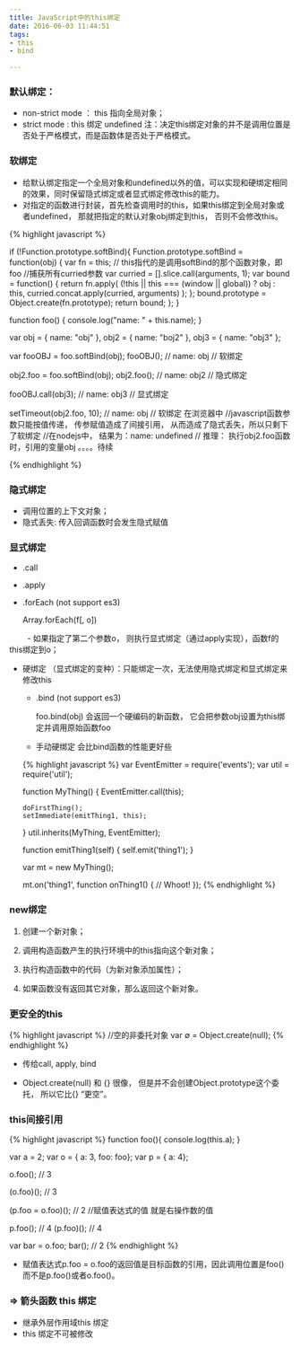 ```yaml
---
title: JavaScript中的this绑定
date: 2016-06-03 11:44:51
tags:
- this
- bind

---
```



### 默认绑定：
- non-strict mode ： this 指向全局对象；
- strict mode          :  this 绑定 undefined
  注：决定this绑定对象的并不是调用位置是否处于严格模式，而是函数体是否处于严格模式。

<!-- more -->

### 软绑定
- 给默认绑定指定一个全局对象和undefined以外的值，可以实现和硬绑定相同的效果，同时保留隐式绑定或者显式绑定修改this的能力。
- 对指定的函数进行封装，首先检查调用时的this，如果this绑定到全局对象或者undefined， 那就把指定的默认对象obj绑定到this， 否则不会修改this。

{% highlight javascript %}

if (!Function.prototype.softBind){
  Function.prototype.softBind = function(obj) {
       var fn = this;  // this指代的是调用softBind的那个函数对象，即foo
       //捕获所有curried参数
       var curried = [].slice.call(arguments, 1);
       var bound   = function() {
            return fn.apply(
                 (!this || this === (window || global)) ? obj : this,
                 curried.concat.apply(curried, arguments)
            );
       };
       bound.prototype = Object.create(fn.prototype);
       return bound;
  };
}   

function foo() {
     console.log("name: " + this.name);
}

var obj  = { name: "obj" },
    obj2 = { name: "boj2" },
    obj3 = { name: "obj3" };

var fooOBJ = foo.softBind(obj);
fooOBJ(); // name: obj   // 软绑定

obj2.foo = foo.softBind(obj);
obj2.foo(); // name: obj2     // 隐式绑定

fooOBJ.call(obj3); // name: obj3   // 显式绑定

setTimeout(obj2.foo, 10); // name: obj  // 软绑定  在浏览器中
//javascript函数参数只能按值传递， 传参赋值造成了间接引用， 从而造成了隐式丢失，所以只剩下了软绑定
//在nodejs中， 结果为：name: undefined    // 推理： 执行obj2.foo函数时，引用的变量obj 。。。。待续

{% endhighlight %}

### 隐式绑定
- 调用位置的上下文对象；
- 隐式丢失: 传入回调函数时会发生隐式赋值

### 显式绑定
- .call
- .apply
- .forEach  (not support es3)

    Array.forEach(f[, o])
    
　　     - 如果指定了第二个参数o， 则执行显式绑定（通过apply实现），函数f的this绑定到o；

- 硬绑定 （显式绑定的变种）：只能绑定一次，无法使用隐式绑定和显式绑定来修改this

    - .bind  (not support es3)
    
        foo.bind(obj) 会返回一个硬编码的新函数， 它会把参数obj设置为this绑定并调用原始函数foo
        
    - 手动硬绑定  会比bind函数的性能更好些
        
    {% highlight javascript %}
    var EventEmitter = require('events');
    var util = require('util');
    
    function MyThing() {
      EventEmitter.call(this);
    
      doFirstThing();
      setImmediate(emitThing1, this);
    }
    util.inherits(MyThing, EventEmitter);
    
    function emitThing1(self) {
      self.emit('thing1');
    }
    
    var mt = new MyThing();
    
    mt.on('thing1', function onThing1() {
      // Whoot!
    });
    {% endhighlight %}

### new绑定

1. 创建一个新对象；

2. 调用构造函数产生的执行环境中的this指向这个新对象；

3. 执行构造函数中的代码（为新对象添加属性）；

4. 如果函数没有返回其它对象，那么返回这个新对象。

### 更安全的this

{% highlight javascript %}
//空的非委托对象
var   ∅ = Object.create(null);
{% endhighlight %}

- 传给call, apply, bind

- Object.create(null) 和 {} 很像， 但是并不会创建Object.prototype这个委托， 所以它比{} “更空”。

### this间接引用

{% highlight javascript %}
function foo(){
     console.log(this.a);
}

var a = 2;
var o = { a: 3, foo: foo};
var p = { a: 4};

o.foo();  // 3

(o.foo)();  // 3

(p.foo = o.foo)();  //  2     //赋值表达式的值 就是右操作数的值

p.foo();   //  4
(p.foo)();   // 4

var bar = o.foo;
bar();   //  2
{% endhighlight %}

- 赋值表达式p.foo = o.foo的返回值是目标函数的引用，因此调用位置是foo()而不是p.foo()或者o.foo()。

### =>  箭头函数 this 绑定
- 继承外层作用域this 绑定
- this 绑定不可被修改




